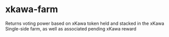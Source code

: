 # xkawa-farm

Returns voting power based on xKawa token held and stacked in the xKawa Single-side farm, as well as associated pending xKawa reward